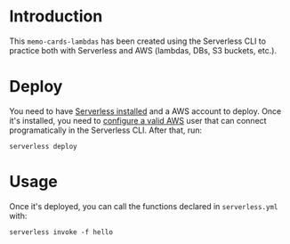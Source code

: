 # Introduction

This `memo-cards-lambdas` has been created using the Serverless CLI to practice both with Serverless and AWS (lambdas, DBs, S3 buckets, etc.).

# Deploy

You need to have [Serverless installed](https://www.serverless.com/framework/docs/getting-started/) and a AWS account to deploy. Once it's installed, you need to [configure a valid AWS](https://www.serverless.com/framework/docs/providers/aws/guide/credentials/) user that can connect programatically in the Serverless CLI. After that, run:

`serverless deploy`

# Usage

Once it's deployed, you can call the functions declared in `serverless.yml` with:

`serverless invoke -f hello`
